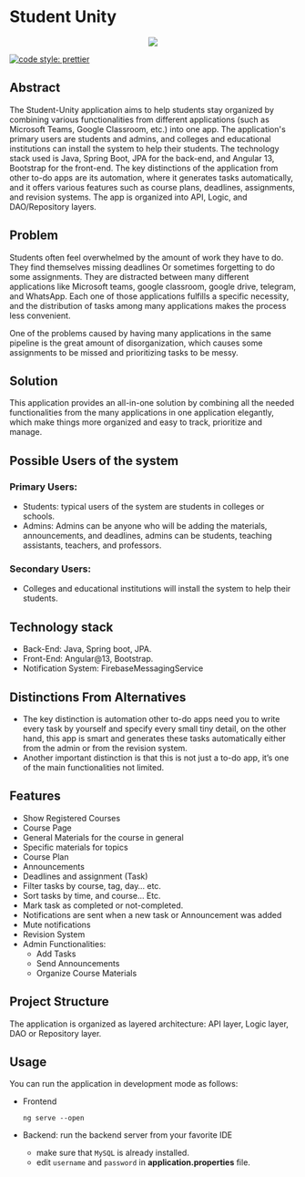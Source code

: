 # Student Unity
<p align="center">
  <img src="http://user-images.githubusercontent.com/73740339/210889616-9bb354a3-1d8a-43b6-8b22-2932582f8f1c.png" />
</p>

[![code style: prettier](https://img.shields.io/badge/code_style-prettier-ff69b4.svg?style=flat-square)](https://github.com/prettier/prettier)

## Abstract
The Student-Unity application aims to help students stay organized by combining various functionalities from different applications (such as Microsoft Teams, Google Classroom, etc.) into one app. The application's primary users are students and admins, and colleges and educational institutions can install the system to help their students. The technology stack used is Java, Spring Boot, JPA for the back-end, and Angular 13, Bootstrap for the front-end. The key distinctions of the application from other to-do apps are its automation, where it generates tasks automatically, and it offers various features such as course plans, deadlines, assignments, and revision systems. The app is organized into API, Logic, and DAO/Repository layers.

## Problem
Students often feel overwhelmed by the amount of work they have to do. They find themselves
missing deadlines Or sometimes forgetting to do some assignments. They are distracted
between many different applications like Microsoft teams, google classroom, google drive,
telegram, and WhatsApp. Each one of those applications fulfills a specific necessity, and the
distribution of tasks among many applications makes the process less convenient.

One of the problems caused by having many applications in the same pipeline is the great
amount of disorganization, which causes some assignments to be missed and prioritizing tasks to
be messy.

## Solution
This application provides an all-in-one solution by combining all the needed functionalities from
the many applications in one application elegantly, which make things more organized and easy
to track, prioritize and manage.

## Possible Users of the system
### Primary Users:
- Students: typical users of the system are students in colleges or schools.
- Admins: Admins can be anyone who will be adding the materials, announcements, and
deadlines, admins can be students, teaching assistants, teachers, and professors.
### Secondary Users:
- Colleges and educational institutions will install the system to help their students.

## Technology stack
- Back-End: Java, Spring boot, JPA.
- Front-End: Angular@13, Bootstrap.
- Notification System: FirebaseMessagingService

## Distinctions From Alternatives
- The key distinction is automation other to-do apps need you to write every task by
yourself and specify every small tiny detail, on the other hand, this app is smart and
generates these tasks automatically either from the admin or from the revision system.
- Another important distinction is that this is not just a to-do app, it’s one of the main
functionalities not limited.

## Features
- Show Registered Courses
- Course Page
- General Materials for the course in general
- Specific materials for topics
- Course Plan
- Announcements
- Deadlines and assignment (Task)
- Filter tasks by course, tag, day… etc.
- Sort tasks by time, and course... Etc.
- Mark task as completed or not-completed.
- Notifications are sent when a new task or Announcement was added
- Mute notifications
- Revision System
- Admin Functionalities:
  - Add Tasks
  - Send Announcements
  - Organize Course Materials

## Project Structure
The application is organized as layered architecture: API layer, Logic layer, DAO or Repository layer.

## Usage
You can run the application in development mode as follows:
- Frontend

      ng serve --open
       
- Backend: run the backend server from your favorite IDE
  - make sure that ``MySQL`` is already installed.
  - edit ``username`` and ``password`` in **application.properties** file.
  

